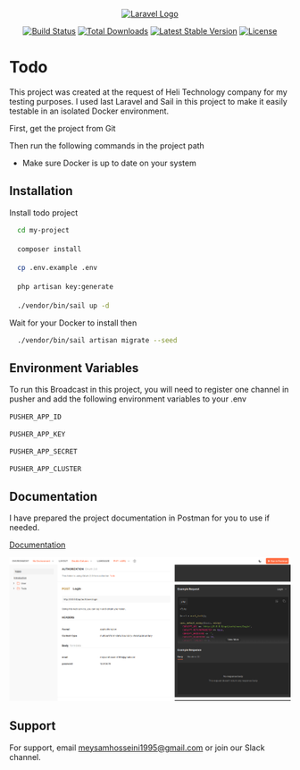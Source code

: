 <p align="center"><a href="https://laravel.com" target="_blank"><img src="https://raw.githubusercontent.com/laravel/art/master/logo-lockup/5%20SVG/2%20CMYK/1%20Full%20Color/laravel-logolockup-cmyk-red.svg" width="400" alt="Laravel Logo"></a></p>

<p align="center">
<a href="https://github.com/laravel/framework/actions"><img src="https://github.com/laravel/framework/workflows/tests/badge.svg" alt="Build Status"></a>
<a href="https://packagist.org/packages/laravel/framework"><img src="https://img.shields.io/packagist/dt/laravel/framework" alt="Total Downloads"></a>
<a href="https://packagist.org/packages/laravel/framework"><img src="https://img.shields.io/packagist/v/laravel/framework" alt="Latest Stable Version"></a>
<a href="https://packagist.org/packages/laravel/framework"><img src="https://img.shields.io/packagist/l/laravel/framework" alt="License"></a>
</p>


# Todo

This project was created at the request of Heli Technology company for my testing purposes. I used last Laravel and Sail in this project to make it easily testable in an isolated Docker environment.

First, get the project from Git

Then run the following commands in the project path

* Make sure Docker is up to date on your system









## Installation

Install todo project

```bash
  cd my-project

  composer install

  cp .env.example .env

  php artisan key:generate

  ./vendor/bin/sail up -d
```


Wait for your Docker to install then

```bash
  ./vendor/bin/sail artisan migrate --seed
```
## Environment Variables

To run this Broadcast in this project, you will need to register one channel in pusher and add the following environment variables to your .env


`PUSHER_APP_ID`

`PUSHER_APP_KEY`

`PUSHER_APP_SECRET`

`PUSHER_APP_CLUSTER`
## Documentation

I have prepared the project documentation in Postman for you to use if needed.

[Documentation](https://documenter.getpostman.com/view/1976063/2s9YkuYxk7)


![Logo](https://raw.githubusercontent.com/meysamhosseini1995/todo/main/public/doc.png)


## Support

For support, email meysamhosseini1995@gmail.com or join our Slack channel.
